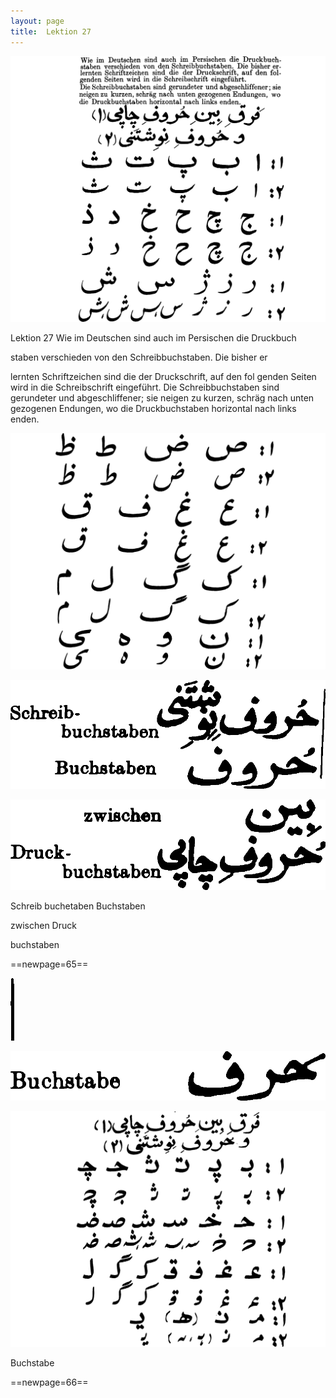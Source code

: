 ```yaml
---
layout: page
title:  Lektion 27
---
```



![image](/assets/s/066.png-03.png)

Lektion 27 Wie im Deutschen sind auch im Persischen die Druckbuch

staben verschieden von den Schreibbuchstaben. Die bisher er

lernten Schriftzeichen sind die der Druckschrift, auf den fol genden
Seiten wird in die Schreibschrift eingeführt. Die Schreibbuchstaben sind
gerundeter und abgeschliffener; sie neigen zu kurzen, schräg nach unten
gezogenen Endungen, wo die Druckbuchstaben horizontal nach links enden.





![image](/assets/s/067.png-01.png)

![image](/assets/s/2col/067.png-09_1L.png)

![image](/assets/s/2col/067.png-09_2R.png)

Schreib­ buchetaben Buchstaben



zwischen Druck

buchstaben



==newpage=65==

![image](/assets/s/2col/068.png-02_1L.png)

![image](/assets/s/2col/068.png-02_2R.png)

![image](/assets/s/068.png-03.png)

Buchstabe





==newpage=66==

